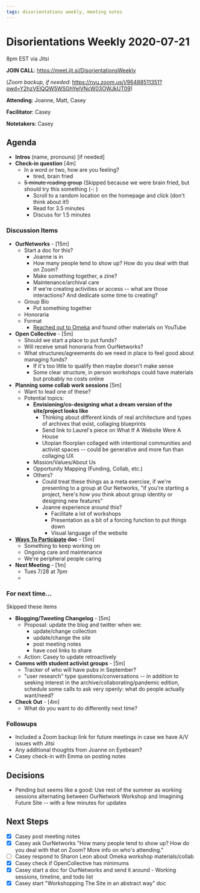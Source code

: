 ```yaml
---
tags: disorientations weekly, meeting notes
---
```


# Disorientations Weekly 2020-07-21

8pm EST via Jitsi

**JOIN CALL**: https://meet.jit.si/DisorientationsWeekly

(*Zoom backup, if needed*: https://nyu.zoom.us/j/96488511351?pwd=Y2hzVElQQW5WSGhYelVNcW03OWJkUT09)

**Attending**: Joanne, Matt, Casey

**Facilitator**: Casey

**Notetakers**: Casey

## Agenda
- **Intros** (name, pronouns) [if needed]
- **Check-in question** [4m]
    - In a word or two, how are you feeling?
        - tired, brain fried
    - ~~5 minute reading group~~ (Skipped because we were brain fried, but should try this something (-: )
        - Scroll to a random location on the homepage and click (don't think about it!)
        - Read for 3.5 minutes
        - Discuss for 1.5 minutes

### Discussion Items
- **OurNetworks** - [15m]
    - Start a doc for this?
        - Joanne is in
        - How many people tend to show up? How do you deal with that on Zoom?
        - Make something together, a zine?
        - Maintenance/archival care
        - If we're creating activities or access -- what are those interactions? And dedicate some time to creating?
    - Group Bio
        - Put something together
    - Honoraria
    - Format
        - [Reached out to Omeka](https://forum.omeka.org/t/learning-omeka-s-beginner-workshops-guides/11493) and found other materials on YouTube
- **Open Collective** - [5m]
    - Should we start a place to put funds?
    - Will receive small honoraria from OurNetworks?
    - What structures/agreements do we need in place to feel good about managing funds?
        - If it's too little to qualify then maybe doesn't make sense
        - Some clear structure, in person workshops could have materials but probably no costs online
- **Planning some collab work sessions** [5m]
    - Want to lead one of these?
    - Potential topics:
        - **Envisioning/co-designing what a dream version of the site/project looks like**
            - Thinking about different kinds of real architecture and types of archives that exist, collaging blueprints
            - Send link to Laurel's piece on What If A Website Were A House
            - Utopian floorplan collaged with intentional communities and activist spaces -- could be generative and more fun than collaging UX
        - Mission/Values/About Us
        - Opportunity Mapping (Funding, Collab, etc.)
        - Others?
            - Could treat these things as a meta exercise, if we're presenting to a group at Our Networks, "if you're starting a project, here's how you think about group identity or designing new features"
            - Joanne experience around this?
                - Facilitate a lot of workshops
                - Presentation as a bit of a forcing function to put things down
                - Visual language of the website
- **[Ways To Participate](/nr0UAqj_TDGeFe7ibj88jA) doc** - [5m]
    - Something to keep working on
    - Ongoing care and maintenance
    - We're peripheral people caring
- **Next Meeting** - [1m]
    - Tues 7/28 at 7pm
    - 
### For next time...

Skipped these items

- **Blogging/Tweeting Changelog** - [5m]
    - Proposal: update the blog and twitter when we:
        - update/change collection
        - update/change the site
        - post meeting notes
        - have cool links to share 
    - Action: Casey to update retroactively
- **Comms with student activist groups** - [5m]
    - Tracker of who will have pubs in September?
    - "user research" type questions/conversations -- in addition to seeking interest in the archive/collaborating/pandemic edition, schedule some calls to ask very openly: what do people actually want/need?
- **Check Out** - [4m]
    - What do you want to do differently next time?

### Followups
- Included a Zoom backup link for future meetings in case we have A/V issues with Jitsi
- Any additional thoughts from Joanne on Eyebeam?
- Casey check-in with Emma on posting notes

## Decisions
- Pending but seems like a good: Use rest of the summer as working sessions alternating between OurNetwork Workshop and Imagining Future Site -- with a few minutes for updates

## Next Steps
- [x] Casey post meeting notes
- [x] Casey ask OurNetworks "How many people tend to show up? How do you deal with that on Zoom? More info on who's attending."
- [ ] Casey respond to Sharon Leon about Omeka workshop materials/collab
- [x] Casey check if OpenCollective has minimums
- [x] Casey start a doc for OurNetworks and send it around - Working sessions, timeline, and todo list 
- [x] Casey start "Workshopping The Site in an abstract way" doc